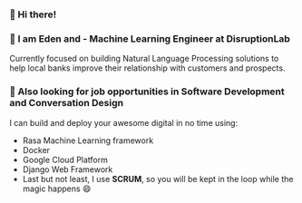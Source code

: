 ### 👋 Hi there!
### 🔭 I am Eden and - Machine Learning Engineer at DisruptionLab
Currently focused on building Natural Language Processing solutions to help local banks improve their relationship with customers and prospects.

### 💼 Also looking for job opportunities in Software Development and Conversation Design
I can build and deploy your awesome digital in no time using:

- Rasa Machine Learning framework
- Docker
- Google Cloud Platform
- Django Web Framework
- Last but not least, I use **SCRUM**, so you will be kept in the loop while the magic happens 😄


<!--
**jusce17/jusce17** is a ✨ _special_ ✨ repository because its `README.md` (this file) appears on your GitHub profile.

Here are some ideas to get you started:

- 🔭 I’m currently working on ...
- 🌱 I’m currently learning ...
- 👯 I’m looking to collaborate on ...
- 🤔 I’m looking for help with ...
- 💬 Ask me about ...
- 📫 How to reach me: ...
- 😄 Pronouns: ...
- ⚡ Fun fact: ...
-->
